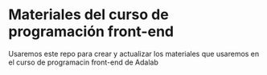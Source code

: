 # Materiales del curso de programación front-end
Usaremos este repo para crear y actualizar los materiales que usaremos en el curso de programacin front-end de Adalab
